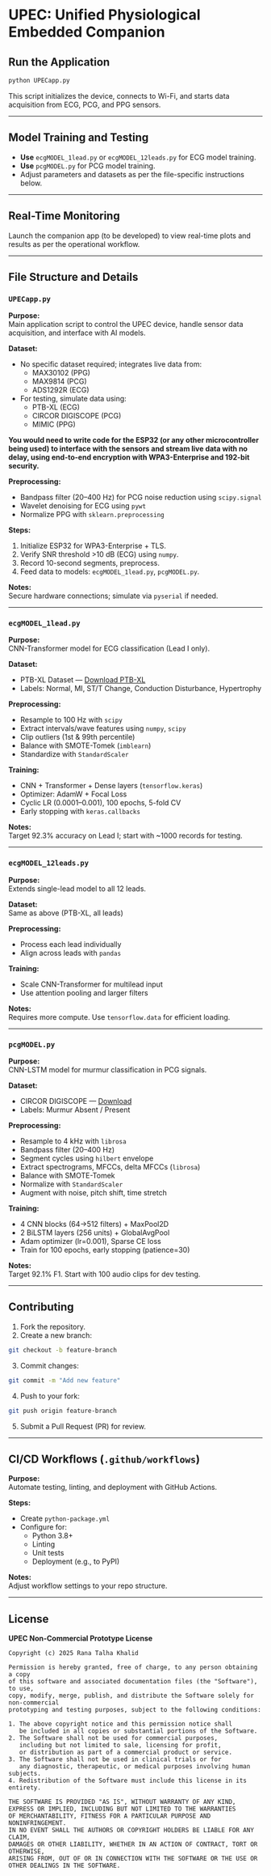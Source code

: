 # UPEC: Unified Physiological Embedded Companion

## Run the Application
```bash
python UPECapp.py
```
This script initializes the device, connects to Wi-Fi, and starts data acquisition from ECG, PCG, and PPG sensors.

---

## Model Training and Testing

- **Use** `ecgMODEL_1lead.py` or `ecgMODEL_12leads.py` for ECG model training.
- **Use** `pcgMODEL.py` for PCG model training.
- Adjust parameters and datasets as per the file-specific instructions below.

---

## Real-Time Monitoring

Launch the companion app (to be developed) to view real-time plots and results as per the operational workflow.

---

## File Structure and Details

### `UPECapp.py`

**Purpose:**  
Main application script to control the UPEC device, handle sensor data acquisition, and interface with AI models.

**Dataset:**
- No specific dataset required; integrates live data from:
  - MAX30102 (PPG)
  - MAX9814 (PCG)
  - ADS1292R (ECG)
- For testing, simulate data using:
  - PTB-XL (ECG)
  - CIRCOR DIGISCOPE (PCG)
  - MIMIC (PPG)


**You would need to write code for the ESP32 (or any other microcontroller being used) to interface with the sensors and stream live data with no delay, using end-to-end encryption with WPA3-Enterprise and 192-bit security.**

**Preprocessing:**
- Bandpass filter (20–400 Hz) for PCG noise reduction using `scipy.signal`
- Wavelet denoising for ECG using `pywt`
- Normalize PPG with `sklearn.preprocessing`

**Steps:**
1. Initialize ESP32 for WPA3-Enterprise + TLS.
2. Verify SNR threshold >10 dB (ECG) using `numpy`.
3. Record 10-second segments, preprocess.
4. Feed data to models: `ecgMODEL_1lead.py`, `pcgMODEL.py`.

**Notes:**  
Secure hardware connections; simulate via `pyserial` if needed.

---

### `ecgMODEL_1lead.py`

**Purpose:**  
CNN-Transformer model for ECG classification (Lead I only).

**Dataset:**
- PTB-XL Dataset — [Download PTB-XL](https://physionet.org/content/ptb-xl/)
- Labels: Normal, MI, ST/T Change, Conduction Disturbance, Hypertrophy

**Preprocessing:**
- Resample to 100 Hz with `scipy`
- Extract intervals/wave features using `numpy`, `scipy`
- Clip outliers (1st & 99th percentile)
- Balance with SMOTE-Tomek (`imblearn`)
- Standardize with `StandardScaler`

**Training:**
- CNN + Transformer + Dense layers (`tensorflow.keras`)
- Optimizer: AdamW + Focal Loss
- Cyclic LR (0.0001–0.001), 100 epochs, 5-fold CV
- Early stopping with `keras.callbacks`

**Notes:**  
Target 92.3% accuracy on Lead I; start with ~1000 records for testing.

---

### `ecgMODEL_12leads.py`

**Purpose:**  
Extends single-lead model to all 12 leads.

**Dataset:**  
Same as above (PTB-XL, all leads)

**Preprocessing:**
- Process each lead individually
- Align across leads with `pandas`

**Training:**
- Scale CNN-Transformer for multilead input
- Use attention pooling and larger filters

**Notes:**  
Requires more compute. Use `tensorflow.data` for efficient loading.

---

### `pcgMODEL.py`

**Purpose:**  
CNN-LSTM model for murmur classification in PCG signals.

**Dataset:**
- CIRCOR DIGISCOPE — [Download](https://www.physionet.org/content/circor-heart-sound/1.0.0/)
- Labels: Murmur Absent / Present

**Preprocessing:**
- Resample to 4 kHz with `librosa`
- Bandpass filter (20–400 Hz)
- Segment cycles using `hilbert` envelope
- Extract spectrograms, MFCCs, delta MFCCs (`librosa`)
- Balance with SMOTE-Tomek
- Normalize with `StandardScaler`
- Augment with noise, pitch shift, time stretch

**Training:**
- 4 CNN blocks (64→512 filters) + MaxPool2D
- 2 BiLSTM layers (256 units) + GlobalAvgPool
- Adam optimizer (lr=0.001), Sparse CE loss
- Train for 100 epochs, early stopping (patience=30)

**Notes:**  
Target 92.1% F1. Start with 100 audio clips for dev testing.

---

## Contributing

1. Fork the repository.
2. Create a new branch:
```bash
git checkout -b feature-branch
```
3. Commit changes:
```bash
git commit -m "Add new feature"
```
4. Push to your fork:
```bash
git push origin feature-branch
```
5. Submit a Pull Request (PR) for review.

---

## CI/CD Workflows (`.github/workflows`)

**Purpose:**  
Automate testing, linting, and deployment with GitHub Actions.

**Steps:**
- Create `python-package.yml`
- Configure for:
  - Python 3.8+
  - Linting
  - Unit tests
  - Deployment (e.g., to PyPI)

**Notes:**  
Adjust workflow settings to your repo structure.

---

## License

**UPEC Non-Commercial Prototype License**

```
Copyright (c) 2025 Rana Talha Khalid

Permission is hereby granted, free of charge, to any person obtaining a copy
of this software and associated documentation files (the "Software"), to use,
copy, modify, merge, publish, and distribute the Software solely for non-commercial
prototyping and testing purposes, subject to the following conditions:

1. The above copyright notice and this permission notice shall
   be included in all copies or substantial portions of the Software.
2. The Software shall not be used for commercial purposes,
   including but not limited to sale, licensing for profit,
   or distribution as part of a commercial product or service.
3. The Software shall not be used in clinical trials or for
   any diagnostic, therapeutic, or medical purposes involving human subjects.
4. Redistribution of the Software must include this license in its entirety.

THE SOFTWARE IS PROVIDED "AS IS", WITHOUT WARRANTY OF ANY KIND,
EXPRESS OR IMPLIED, INCLUDING BUT NOT LIMITED TO THE WARRANTIES
OF MERCHANTABILITY, FITNESS FOR A PARTICULAR PURPOSE AND NONINFRINGEMENT.
IN NO EVENT SHALL THE AUTHORS OR COPYRIGHT HOLDERS BE LIABLE FOR ANY CLAIM,
DAMAGES OR OTHER LIABILITY, WHETHER IN AN ACTION OF CONTRACT, TORT OR OTHERWISE,
ARISING FROM, OUT OF OR IN CONNECTION WITH THE SOFTWARE OR THE USE OR
OTHER DEALINGS IN THE SOFTWARE.
```
